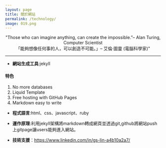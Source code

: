 ```yaml
---
layout: page
title: 關於網站
permalink: /technology/
image: 019.png
---
```


<center>"Those who can imagine anything, can create the impossible.”– Alan Turing, Computer Scientist</center>
<center>「能夠想像任何事的人，可以創造不可能。」– 艾倫·圖靈 (電腦科學家)"</center>


***
- <strong>網站生成工具</strong>:jekyll 
#### 特色
1. No more databases
2. Liquid Template
3. Free hosting with GitHub Pages
4. Markdown easy to write

- <strong>程式語言</strong>:html、css、javascript、ruby

- <strong>運作原理</strong>:利用jekyll架構將markdown轉成網頁並透過git,github將網站push上gitpage讓users能夠進入網站。

- <strong>技術支援</strong>：https://www.linkedin.com/in/gs-lin-a4b10a2a7/


